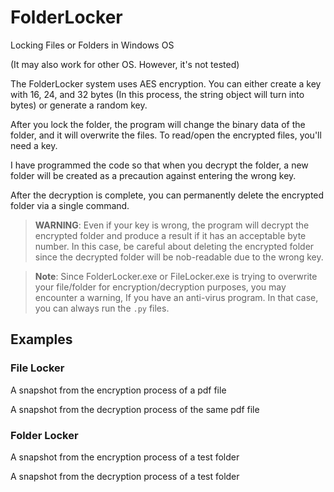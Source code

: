 # FolderLocker

Locking Files or Folders in Windows OS

(It may also work for other OS. However, it's not tested)

The FolderLocker system uses AES encryption. You can either create a key with 16, 24, and 32 bytes (In this process, the string object will turn into bytes) or generate a random key.

After you lock the folder, the program will change the binary data of the folder, and it will overwrite the files. To read/open the encrypted files, you'll need a key.

I have programmed the code so that when you decrypt the folder, a new folder will be created as a precaution against entering the wrong key.

After the decryption is complete, you can permanently delete the encrypted folder via a single command.

>**WARNING**: Even if your key is wrong, the program will
decrypt the encrypted folder and produce a result if it has an acceptable byte number. In this case, be careful about deleting the encrypted folder since the decrypted folder will be nob-readable due to the wrong key.

> **Note**: Since FolderLocker.exe or FileLocker.exe is trying to overwrite your file/folder for encryption/decryption purposes, you may encounter a warning, If you have an anti-virus program. In that case, you can always run the `.py` files.

## Examples

### File Locker

A snapshot from the encryption process of a pdf file

A snapshot from the decryption process of the same pdf file

### Folder Locker

A snapshot from the encryption process of a test folder

A snapshot from the decryption process of a test folder
